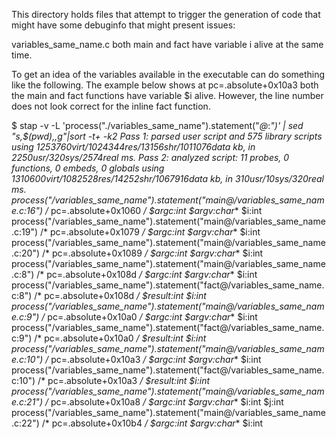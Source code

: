 This directory holds files that attempt to trigger the generation of code that might
have some debuginfo that might present issues:

variables_same_name.c  both main and fact have variable i alive at the same time.


To get an idea of the variables available in the executable can do
something like the following.  The example below shows at
pc=.absolute+0x10a3 both the main and fact functions have variable $i
alive.  However, the line number does not look correct for the inline
fact function.


$ stap -v -L 'process("./variables_same_name").statement("*@*:*")' | sed "s,$(pwd),,g"|sort -t\+ -k2
Pass 1: parsed user script and 575 library scripts using 1253760virt/1024344res/13156shr/1011076data kb, in 2250usr/320sys/2574real ms.
Pass 2: analyzed script: 11 probes, 0 functions, 0 embeds, 0 globals using 1310600virt/1082528res/14252shr/1067916data kb, in 310usr/10sys/320real ms.
process("/variables_same_name").statement("main@/variables_same_name.c:16") /* pc=.absolute+0x1060 */ $argc:int $argv:char** $i:int
process("/variables_same_name").statement("main@/variables_same_name.c:19") /* pc=.absolute+0x1079 */ $argc:int $argv:char** $i:int
process("/variables_same_name").statement("main@/variables_same_name.c:20") /* pc=.absolute+0x1089 */ $argc:int $argv:char** $i:int
process("/variables_same_name").statement("main@/variables_same_name.c:8") /* pc=.absolute+0x108d */ $argc:int $argv:char** $i:int
process("/variables_same_name").statement("fact@/variables_same_name.c:8") /* pc=.absolute+0x108d */ $result:int $i:int
process("/variables_same_name").statement("main@/variables_same_name.c:9") /* pc=.absolute+0x10a0 */ $argc:int $argv:char** $i:int
process("/variables_same_name").statement("fact@/variables_same_name.c:9") /* pc=.absolute+0x10a0 */ $result:int $i:int
process("/variables_same_name").statement("main@/variables_same_name.c:10") /* pc=.absolute+0x10a3 */ $argc:int $argv:char** $i:int
process("/variables_same_name").statement("fact@/variables_same_name.c:10") /* pc=.absolute+0x10a3 */ $result:int $i:int
process("/variables_same_name").statement("main@/variables_same_name.c:21") /* pc=.absolute+0x10a8 */ $argc:int $argv:char** $i:int $j:int
process("/variables_same_name").statement("main@/variables_same_name.c:22") /* pc=.absolute+0x10b4 */ $argc:int $argv:char** $i:int
